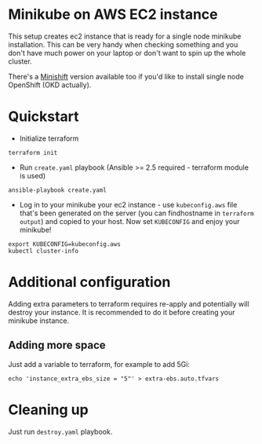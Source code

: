# Minikube on AWS EC2 instance

This setup creates ec2 instance that is ready for a single node minikube
installation. This can be very handy when checking something and you don't have
much power on your laptop or don't want to spin up the whole cluster.

There's a [Minishift](https://github.com/cloudowski/minishift-aws) version
available too if you'd like to install single node OpenShift (OKD actually).

# Quickstart

* Initialize terraform

```
terraform init
```

* Run `create.yaml` playbook (Ansible >= 2.5 required - terraform module is
  used)

```
ansible-playbook create.yaml
```

* Log in to your minikube your ec2 instance - use `kubeconfig.aws` file that's been generated on the server (you can findhostname in `terraform output`) and copied to your host. Now set `KUBECONFIG` and enjoy your minikube!

```
export KUBECONFIG=kubeconfig.aws
kubectl cluster-info
```

# Additional configuration

Adding extra parameters to terraform requires re-apply and potentially will
destroy your instance. It is recommended to do it before creating your minikube
instance.

## Adding more space

Just add a variable to terraform, for example to add 5Gi:

```
echo 'instance_extra_ebs_size = "5"' > extra-ebs.auto.tfvars
```

# Cleaning up

Just run `destroy.yaml` playbook.

